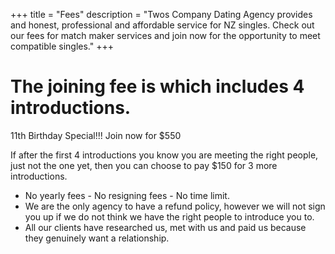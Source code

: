 +++
title = "Fees"
description = "Twos Company Dating Agency provides and honest, professional and affordable service for NZ singles.  Check out our fees for match maker services and join now for the opportunity to meet compatible singles."
+++

# The joining fee is  which includes 4 introductions.

11th Birthday Special!!! Join now for $550 

If after the first 4 introductions you know you are meeting the right people, just not the one yet, then you can choose to pay $150 for 3 more introductions.

* No yearly fees - No resigning fees - No time limit.
* We are the only agency to have a refund policy, however we will not sign you up if we do not think we have the right people to introduce you to.
* All our clients have researched us, met with us and paid us because they genuinely want a relationship.

